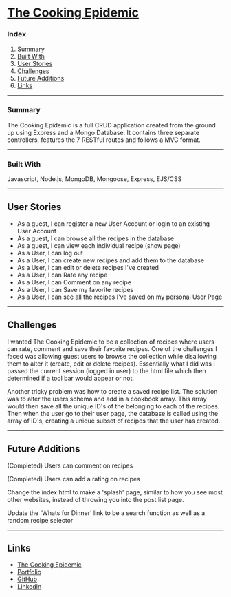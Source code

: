 # <a href="https://the-cooking-epidemic.herokuapp.com/">The Cooking Epidemic</a>

<h3>Index</h3>

<ol>
<li><a href="#summary">Summary</a></li>
<li><a href="#built">Built With</a></li>
<li><a href="#user">User Stories</a></li>
<li><a href="#challenges">Challenges</a></li>
<li><a href="#future">Future Additions</a></li>
<li><a href="#links">Links</a></li>
</ol>

<hr id="summary">
<h3>Summary</h3>

<p>The Cooking Epidemic is a full CRUD application created from the ground up using Express and a Mongo Database.  It contains three separate controllers, features the 7 RESTful routes and follows a MVC format.</p>


<hr id="built">
<h3>Built With</h3>
Javascript, Node.js, MongoDB, Mongoose, Express, EJS/CSS


<hr id="user">
<h2>User Stories</h2>
<ul>
<li>As a guest, I can register a new User Account or login to an existing User Account</li>
<li>As a guest, I can browse all the recipes in the database</li>
<li>As a guest, I can view each individual recipe (show page)</li>
<li>As a User, I can log out</li>
<li>As a User, I can create new recipes and add them to the database</li>
<li>As a User, I can edit or delete recipes I've created</li>
<li>As a User, I can Rate any recipe</li>
<li>As a User, I can Comment on any recipe</li>
<li>As a User, I can Save my favorite recipes</li>
<li>As a User, I can see all the recipes I've saved on my personal User Page</li>
</ul>

<hr id="challenges">
<h2>Challenges</h2>

<p>I wanted The Cooking Epidemic to be a collection of recipes where users can rate, comment and save their favorite recipes.  One of the challenges I faced was allowing guest users to browse the collection while disallowing them to alter it (create, edit or delete recipes).  Essentially what I did was I passed the current session (logged in user) to the html file which then determined if a tool bar would appear or not.</p>

<p>Another tricky problem was how to create a saved recipe list.  The solution was to alter the users schema and add in a cookbook array.  This array would then save all the unique ID's of the belonging to each of the recipes.  Then when the user go to their user page, the database is called using the array of ID's, creating a unique subset of recipes that the user has created.</p>


<hr id="future">
<h2>Future Additions</h2>

<p>(Completed) Users can comment on recipes</p>

<p>(Completed) Users can add a rating on recipes</p>

<p>Change the index.html to make a 'splash' page, similar to how you see most other websites, instead of throwing you into the post list page.</p>

<p>Update the 'Whats for Dinner' link to be a search function as well as a random recipe selector</p>


<hr id="links">
<h2>Links</h2>
<ul>
<li><a href="https://the-cooking-epidemic.herokuapp.com/">The Cooking Epidemic</a></li>
<li><a href="http://kusching.com/#home">Portfolio</a></li>
<li><a href="https://github.com/johnzxcvbnm">GitHub</a></li>
<li><a href="https://www.linkedin.com/in/kusching/">LinkedIn</a></li>
</ul>
